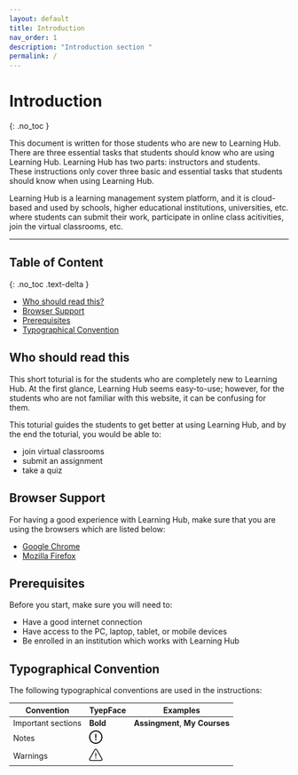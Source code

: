 ```yaml
---
layout: default
title: Introduction
nav_order: 1
description: "Introduction section "
permalink: /
---
```


# Introduction
{: .no_toc }

This document is written for those students who are new to Learning Hub. There are three essential tasks that students should know who are using Learning Hub. Learning Hub has two parts: instructors and students.  
These instructions only cover three basic and essential tasks that students should know when using Learning Hub.

Learning Hub is a learning management system platform, and it is cloud-based and used by schools, higher educational institutions, universities, etc. where students can submit their work, participate in online class acitivities, join the virtual classrooms, etc.

---

## Table of Content
{: .no_toc .text-delta }
* [Who should read this?](#who-should-read-this)
* [Browser Support](#browser-support)
* [Prerequisites](#prerequisites)
* [Typographical Convention](#typographical_convention)

## Who should read this
This short toturial is for the students who are completely new to Learning Hub. At the first glance, Learning Hub seems easy-to-use; however, for the students who are not familiar with this website, it can be confusing for them.

This toturial guides the students to get better at using Learning Hub, and by the end the toturial, you would be able to:
* join virtual classrooms
* submit an assignment
* take a quiz

## Browser Support
For having a good experience with Learning Hub, make sure that you are using the browsers which are listed below:
* [Google Chrome](https://www.google.ca/chrome/?brand=CHBD&gclid=CjwKCAjw95D0BRBFEiwAcO1KDPCGzhXgPWj_ONhNJSdhWJbn8BDllMXUqa16JhDzExi-wsm3OQo1DxoCqrsQAvD_BwE&gclsrc=aw.ds)
* [Mozilla Firefox](https://www.mozilla.org/en-CA/firefox/new/)

## Prerequisites
Before you start, make sure you will need to:
* Have a good internet connection
* Have access to the PC, laptop, tablet, or mobile devices
* Be enrolled in an institution which works with Learning Hub

## Typographical Convention
The following typographical conventions are used in the instructions:

**Convention** | **TyepFace** | **Examples**
--- | --- | ---
Important sections | **Bold** | **Assingment**, **My Courses**
Notes | ![note][note] |
Warnings | ![alert][alert] |

[note]: https://github.com/AlirezaKakan/User-Documentation-Instructions/blob/gh-pages/assets/images/warning-24.png?raw=true

[alert]: https://github.com/AlirezaKakan/User-Documentation-Instructions/blob/gh-pages/assets/images/alert.png?raw=true
